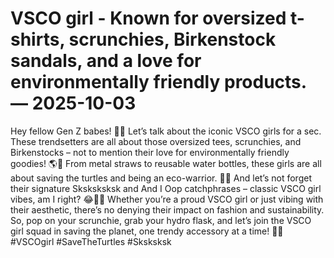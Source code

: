 # VSCO girl - Known for oversized t-shirts, scrunchies, Birkenstock sandals, and a love for environmentally friendly products. — 2025-10-03

Hey fellow Gen Z babes! 🌿✨ Let’s talk about the iconic VSCO girls for a sec. These trendsetters are all about those oversized tees, scrunchies, and Birkenstocks – not to mention their love for environmentally friendly goodies! 🌎🌸 From metal straws to reusable water bottles, these girls are all about saving the turtles and being an eco-warrior. 💪🐢 And let’s not forget their signature Sksksksksk and And I Oop catchphrases – classic VSCO girl vibes, am I right? 😂💁‍♀️ Whether you’re a proud VSCO girl or just vibing with their aesthetic, there’s no denying their impact on fashion and sustainability. So, pop on your scrunchie, grab your hydro flask, and let’s join the VSCO girl squad in saving the planet, one trendy accessory at a time! 💖🌟 #VSCOgirl #SaveTheTurtles #Sksksksk